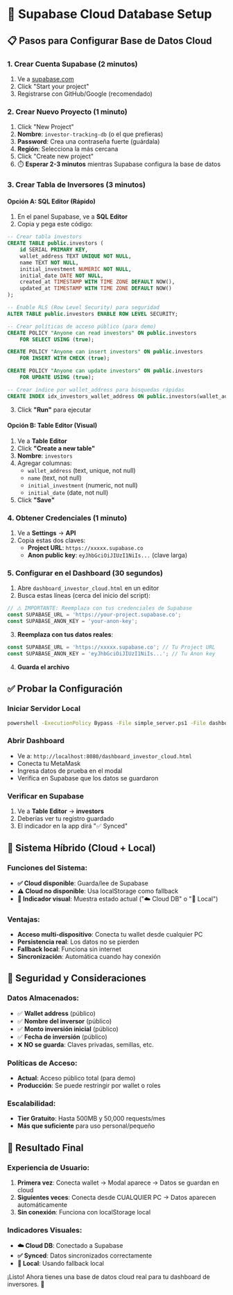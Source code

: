 # 🚀 Supabase Cloud Database Setup

## 📋 Pasos para Configurar Base de Datos Cloud

### 1. **Crear Cuenta Supabase** (2 minutos)
1. Ve a [supabase.com](https://supabase.com/)
2. Click "Start your project" 
3. Registrarse con GitHub/Google (recomendado)

### 2. **Crear Nuevo Proyecto** (1 minuto)
1. Click "New Project"
2. **Nombre**: `investor-tracking-db` (o el que prefieras)
3. **Password**: Crea una contraseña fuerte (guárdala)
4. **Región**: Selecciona la más cercana
5. Click "Create new project"
6. ⏱️ **Esperar 2-3 minutos** mientras Supabase configura la base de datos

### 3. **Crear Tabla de Inversores** (3 minutos)

#### **Opción A: SQL Editor (Rápido)**
1. En el panel Supabase, ve a **SQL Editor**
2. Copia y pega este código:

```sql
-- Crear tabla investors
CREATE TABLE public.investors (
    id SERIAL PRIMARY KEY,
    wallet_address TEXT UNIQUE NOT NULL,
    name TEXT NOT NULL,
    initial_investment NUMERIC NOT NULL,
    initial_date DATE NOT NULL,
    created_at TIMESTAMP WITH TIME ZONE DEFAULT NOW(),
    updated_at TIMESTAMP WITH TIME ZONE DEFAULT NOW()
);

-- Enable RLS (Row Level Security) para seguridad
ALTER TABLE public.investors ENABLE ROW LEVEL SECURITY;

-- Crear políticas de acceso público (para demo)
CREATE POLICY "Anyone can read investors" ON public.investors
    FOR SELECT USING (true);

CREATE POLICY "Anyone can insert investors" ON public.investors
    FOR INSERT WITH CHECK (true);

CREATE POLICY "Anyone can update investors" ON public.investors
    FOR UPDATE USING (true);

-- Crear índice por wallet_address para búsquedas rápidas
CREATE INDEX idx_investors_wallet_address ON public.investors(wallet_address);
```

3. Click **"Run"** para ejecutar

#### **Opción B: Table Editor (Visual)**
1. Ve a **Table Editor**
2. Click **"Create a new table"**
3. **Nombre**: `investors`
4. Agregar columnas:
   - `wallet_address` (text, unique, not null)
   - `name` (text, not null)
   - `initial_investment` (numeric, not null)
   - `initial_date` (date, not null)
5. Click **"Save"**

### 4. **Obtener Credenciales** (1 minuto)
1. Ve a **Settings** → **API**
2. Copia estas dos claves:
   - **Project URL**: `https://xxxxx.supabase.co`
   - **Anon public key**: `eyJhbGciOiJIUzI1NiIs...` (clave larga)

### 5. **Configurar en el Dashboard** (30 segundos)
1. Abre `dashboard_investor_cloud.html` en un editor
2. Busca estas líneas (cerca del inicio del script):

```javascript
// ⚠️ IMPORTANTE: Reemplaza con tus credenciales de Supabase
const SUPABASE_URL = 'https://your-project.supabase.co';
const SUPABASE_ANON_KEY = 'your-anon-key';
```

3. **Reemplaza con tus datos reales**:

```javascript
const SUPABASE_URL = 'https://xxxxx.supabase.co'; // Tu Project URL
const SUPABASE_ANON_KEY = 'eyJhbGciOiJIUzI1NiIs...'; // Tu Anon key
```

4. **Guarda el archivo**

## ✅ **Probar la Configuración**

### **Iniciar Servidor Local**
```bash
powershell -ExecutionPolicy Bypass -File simple_server.ps1 -File dashboard_investor_cloud.html -Port 8080
```

### **Abrir Dashboard**
- Ve a: `http://localhost:8080/dashboard_investor_cloud.html`
- Conecta tu MetaMask
- Ingresa datos de prueba en el modal
- Verifica en Supabase que los datos se guardaron

### **Verificar en Supabase**
1. Ve a **Table Editor** → **investors**
2. Deberías ver tu registro guardado
3. El indicador en la app dirá "✅ Synced"

## 🔄 **Sistema Híbrido (Cloud + Local)**

### **Funciones del Sistema**:
- **✅ Cloud disponible**: Guarda/lee de Supabase
- **⚠️ Cloud no disponible**: Usa localStorage como fallback
- **🔄 Indicador visual**: Muestra estado actual ("☁️ Cloud DB" o "💾 Local")

### **Ventajas**:
- **Acceso multi-dispositivo**: Conecta tu wallet desde cualquier PC
- **Persistencia real**: Los datos no se pierden
- **Fallback local**: Funciona sin internet
- **Sincronización**: Automática cuando hay conexión

## 🚨 **Seguridad y Consideraciones**

### **Datos Almacenados**:
- ✅ **Wallet address** (público)
- ✅ **Nombre del inversor** (público)
- ✅ **Monto inversión inicial** (público)  
- ✅ **Fecha de inversión** (público)
- ❌ **NO se guarda**: Claves privadas, semillas, etc.

### **Políticas de Acceso**:
- **Actual**: Acceso público total (para demo)
- **Producción**: Se puede restringir por wallet o roles

### **Escalabilidad**:
- **Tier Gratuito**: Hasta 500MB y 50,000 requests/mes
- **Más que suficiente** para uso personal/pequeño

## 🎯 **Resultado Final**

### **Experiencia de Usuario**:
1. **Primera vez**: Conecta wallet → Modal aparece → Datos se guardan en cloud
2. **Siguientes veces**: Conecta desde CUALQUIER PC → Datos aparecen automáticamente
3. **Sin conexión**: Funciona con localStorage local

### **Indicadores Visuales**:
- **☁️ Cloud DB**: Conectado a Supabase
- **✅ Synced**: Datos sincronizados correctamente
- **💾 Local**: Usando fallback local

¡Listo! Ahora tienes una base de datos cloud real para tu dashboard de inversores. 🚀